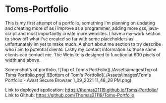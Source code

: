 # Toms-Portfolio
This is my first attempt of a portfolio, something i'm planning on updating and creating more of as i improve as a programmer, adding more css, java-script and most importantly create more websites. I have a my-work section to show off what i've created so far with some placeholders as unfortunately im yet to make much. A short about me section to try describe who i am to potential clients. Lastly my contact information so those same clients can contact me. The Website is designed to function at 600 pixels of width and above. 

Screenshot's of portfolio. ![Top of Tom's PortFolio](./Assets\images\Top of Toms Portfolio.png) ![Bottom of Tom's Portfolio](./Assets\images\Tom's Portfolio - Avast Secure Browser 1_09_2021 11_48_28 PM.png)

Link to deployed application:   https://thomas21119.github.io/Toms-Portfolio/
Link to Github:                 https://github.com/Thomas21119/Toms-Portfolio
